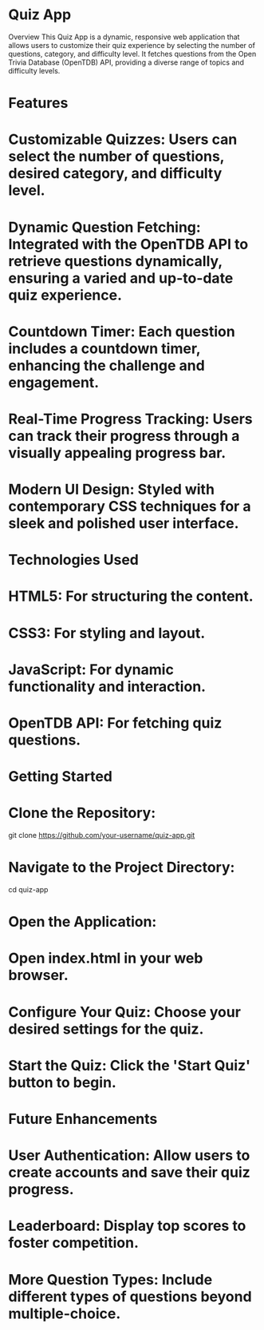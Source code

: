 # Quiz App
Overview
This Quiz App is a dynamic, responsive web application that allows users to customize their quiz experience by selecting the number of questions, category, and difficulty level. It fetches questions from the Open Trivia Database (OpenTDB) API, providing a diverse range of topics and difficulty levels.

# Features
# Customizable Quizzes: Users can select the number of questions, desired category, and difficulty level.
# Dynamic Question Fetching: Integrated with the OpenTDB API to retrieve questions dynamically, ensuring a varied and up-to-date quiz experience.
# Countdown Timer: Each question includes a countdown timer, enhancing the challenge and engagement.
# Real-Time Progress Tracking: Users can track their progress through a visually appealing progress bar.
# Modern UI Design: Styled with contemporary CSS techniques for a sleek and polished user interface.
# Technologies Used
# HTML5: For structuring the content.
# CSS3: For styling and layout.
# JavaScript: For dynamic functionality and interaction.
# OpenTDB API: For fetching quiz questions.
# Getting Started
# Clone the Repository:
git clone https://github.com/your-username/quiz-app.git
# Navigate to the Project Directory:
cd quiz-app
# Open the Application:
# Open index.html in your web browser.

# Configure Your Quiz: Choose your desired settings for the quiz.

# Start the Quiz: Click the 'Start Quiz' button to begin.



# Future Enhancements
# User Authentication: Allow users to create accounts and save their quiz progress.
# Leaderboard: Display top scores to foster competition.
# More Question Types: Include different types of questions beyond multiple-choice.
